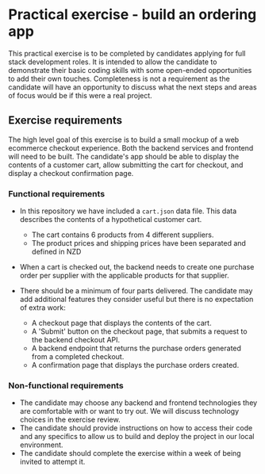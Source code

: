 # Practical exercise - build an ordering app

This practical exercise is to be completed by candidates applying for full stack development roles. It is intended
to allow the candidate to demonstrate their basic coding skills with some open-ended opportunities to add their own
touches. Completeness is not a requirement as the candidate will have an opportunity to discuss what the next steps
and areas of focus would be if this were a real project.

## Exercise requirements
The high level goal of this exercise is to build a small mockup of a web ecommerce checkout experience. Both the backend
services and frontend will need to be built. The candidate's app should be able to display the contents of a customer cart,
allow submitting the cart for checkout, and display a checkout confirmation page. 

### Functional requirements
* In this repository we have included a `cart.json` data file. This data describes the contents of a hypothetical customer cart.
    * The cart contains 6 products from 4 different suppliers.
    * The product prices and shipping prices have been separated and defined in NZD

* When a cart is checked out, the backend needs to create one purchase order per supplier with the applicable products for that supplier.

* There should be a minimum of four parts delivered. The candidate may add additional features they consider useful but there is no expectation of extra work:
    * A checkout page that displays the contents of the cart.
    * A 'Submit' button on the checkout page, that submits a request to the backend checkout API.
    * A backend endpoint that returns the purchase orders generated from a completed checkout. 
    * A confirmation page that displays the purchase orders created.

### Non-functional requirements
* The candidate may choose any backend and frontend technologies they are comfortable with or want to try out. We will discuss technology choices in the exercise review. 
* The candidate should provide instructions on how to access their code and any specifics to allow us to build and
  deploy the project in our local environment.
* The candidate should complete the exercise within a week of being invited to attempt it.